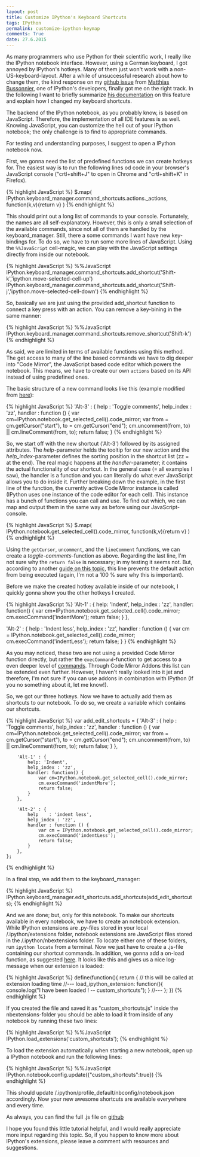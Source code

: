 ```yaml
---
layout: post
title: Customize IPython's Keyboard Shortcuts
tags: IPython
permalink: customize-ipython-keymap
comments: True
date: 27.6.2015
---
```


As many programmers who use Python for their scientific work, I really like the IPython notebook interface. However, using a German keyboard, I got annoyed by IPython's hotkeys. Many of them just won't work with a non-US-keyboard-layout. After a while of unsuccessful research about how to change them, the kind response on my [github issue](https://github.com/ipython/ipython/issues/8586) from [Matthias Bussonnier](https://github.com/Carreau), one of IPython's developers, finally got me on the right track. In the following I want to briefly summarize [his documentation](http://carreau.gitbooks.io/jupyter-book/content/keyboardshortcut.html) on this feature and explain how I changed my keyboard shortcuts.

The backend of the IPython notebook, as you probably know, is based on JavaScript. Therefore, the implementation of all IDE features is as well. Knowing JavaScript, you can customize the hell out of your IPython notebook; the only challenge is to find to appropriate commands.

For testing and understanding purposes, I suggest to open a IPython notebook now.

First, we gonna need the list of predefined functions we can create hotkeys for. The easiest way is to run the following lines od code in your browser's JavaScript console ("crtl+shift+J" to open in Chrome and "crtl+shift+K" in Firefox).

{% highlight JavaScript %}
$.map(
     IPython.keyboard_manager.command_shortcuts.actions.\_actions,
     function(k,v){return v}
     )
{% endhighlight %}

This should print out a long list of commands to your console. Fortunately, the names are all self-explanatory. However, this is only a small selection of the available commands, since not all of them are handled by the keyboard_manager. Still, there a some commands I want have new key-bindings for.
To do so, we have to run some more lines of JavaScript. Using the ``%%JavaScript`` cell-magic, we can play with the JavaScript settings directly from inside our notebook.

{% highlight JavaScript %}
%%JavaScript
IPython.keyboard_manager.command_shortcuts.add_shortcut('Shift-k','ipython.move-selected-cell-up')
IPython.keyboard_manager.command_shortcuts.add_shortcut('Shift-j','ipython.move-selected-cell-down')
{% endhighlight %}

So, basically we are just using the provided add_shortcut function to connect a key press with an action.
You can remove a key-bining in the same manner:

{% highlight JavaScript %}
%%JavaScript
IPython.keyboard_manager.command_shortcuts.remove_shortcut('Shift-k')
{% endhighlight %}

As said, we are limited in terms of available functions using this method. The get access to many of the line based commands we have to dig deeper into "Code Mirror", the JavaScript based code editor which powers the notebook. This means, we have to create our own ``actions`` based on its API instead of using predefined ones.

The basic structure of a new command looks like this (example modified from [here](https://github.com/juhasch/IPython-notebook-extensions/blob/master/usability/comment-uncomment.js)):

{% highlight JavaScript %}
'Alt-3' : {
    help    : 'Toggle comments',
    help_index : 'zz',
    handler : function () {
        var cm=IPython.notebook.get_selected_cell().code_mirror;
        var from = cm.getCursor("start"), to = cm.getCursor("end");
        cm.uncomment(from, to) || cm.lineComment(from, to);
        return false;
    }
{% endhighlight %}

So, we start off with the new shortcut ('Alt-3') followed by its assigned attributes. The *help*-parameter helds the tooltip for our new action and the *help_index*-parameter defines the sorting position in the shortcut list (zz = at the end). The real magic happens at the *handler*-parameter; it contains the actual functionality of our shortcut. In the general case (= all examples I saw), the handler is a function and you can literally do what ever JavaScript allows you to do inside it.
Further breaking down the example, in the first line of the function, the currently active Code Mirror instance is called (IPython uses one instance of the code editor for each cell). This instance has a bunch of functions you can call and use. To find out which, we can map and output them in the same way as before using our JavaScript-console.

{% highlight JavaScript %}
$.map(
     IPython.notebook.get_selected_cell().code_mirror,
     function(k,v){return v}
     )
{% endhighlight %}

Using the ``getCursor``, ``uncomment``, and the ``lineComment`` functions, we can create a *toggle-comments*-function as above. Regarding the last line, I'm not sure why the ``return false`` is necessary; in my testing it seems not. But, according to another [guide on this topic](http://nbviewer.ipython.org/github/adrn/ipython/blob/2.x/examples/Notebook/User%20Interface.ipynb#Keyboard-shortcut-customization), this line prevents the default action from being executed (again, I'm not a 100 % sure why this is important).

Before we make the created hotkey available inside of our notebook, I quickly gonna show you the other hotkeys I created.

{% highlight JavaScript %}
'Alt-1' : {
    help: 'Indent',
    help_index : 'zz',
    handler: function() {
        var cm=IPython.notebook.get_selected_cell().code_mirror;
        cm.execCommand('indentMore');
        return false;
    }
},

'Alt-2' : {
    help    : 'Indent less',
    help_index : 'zz',
    handler : function () {
        var cm = IPython.notebook.get_selected_cell().code_mirror;
        cm.execCommand('indentLess');
        return false;
    }
}
{% endhighlight %}

As you may noticed, these two are not using a provided Code Mirror function directly, but rather the ``execCommand``-function to get access to a even deeper level of [commands](https://codemirror.net/doc/manual.html#commands). Through Code Mirror Addons this list can be extended even further. However, I haven't really looked into it jet and therefore, I'm not sure if you can use addons in combination with IPython (If you no something about it, let me know!).

So, we got our three hotkeys. Now we have to actually add them as shortcuts to our notebook. To do so, we create a variable which contains our shortcuts.

{% highlight JavaScript %}
var add_edit_shortcuts = {
        'Alt-3' : {
            help    : 'Toggle comments',
            help_index : 'zz',
            handler : function () {
                var cm=IPython.notebook.get_selected_cell().code_mirror;
                var from = cm.getCursor("start"), to = cm.getCursor("end");
                cm.uncomment(from, to) || cm.lineComment(from, to);
                return false;
            }
        },

        'Alt-1' : {
            help: 'Indent',
            help_index : 'zz',
            handler: function() {
                var cm=IPython.notebook.get_selected_cell().code_mirror;
                cm.execCommand('indentMore');
                return false;
            }
        },

        'Alt-2' : {
            help    : 'indent less',
            help_index : 'zz',
            handler : function () {
                var cm = IPython.notebook.get_selected_cell().code_mirror;
                cm.execCommand('indentLess');
                return false;
            }
        },
    };
{% endhighlight %}

In a final step, we add them to the keyboard_manager:

{% highlight JavaScript %}
IPython.keyboard_manager.edit_shortcuts.add_shortcuts(add_edit_shortcuts);
{% endhighlight %}

And we are done; but, only for this notebook. To make our shortcuts available ín every notebook, we have to create an notebook extension. While IPython extensions are .py-files stored in your local /.ipython/extensions folder, notebook extensions are JavaScript files stored in the /.ipython/nbextensions folder. To locate either one of these folders, run ``ipython locate`` from a terminal. Now we just have to create a .js-file containing our shortcut commands. In addition, we gonna add a on-load function, as suggested [here](http://carreau.gitbooks.io/jupyter-book/content/Jsextensions.html#). It looks like this and gives us a nice log-message when our extension is loaded:

{% highlight JavaScript %}
define(function(){
  return {
    // this will be called at extension loading time
    //---
    load_ipython_extension: function(){
        console.log("I have been loaded ! -- custom_shortcuts");
    }
    //---
  };
})
{% endhighlight %}

If you created the file and saved it as "custom_shortcuts.js" inside the nbextensions-folder you should be able to load it from inside of any notebook by running these two lines:

{% highlight JavaScript %}
%%JavaScript
IPython.load_extensions('custom_shortcuts');
{% endhighlight %}

To load the extension automatically when starting a new notebook, open up a IPython notebook and run the following lines:

{% highlight JavaScript %}
%%JavaScript
IPython.notebook.config.update({"custom_shortcuts":true})
{% endhighlight %}

This should update /.ipython/profile_default/nbconfig/notebook.json accordingly. Now your new awesome shortcuts are available everywhere and every time.

As always, you can find the full .js file on [github](https://github.com/AKuederle/IPython-custom-shortcuts/blob/master/custom_shortcuts.js)

I hope you found this little tutorial helpful, and I would really appreciate more input regarding this topic. So, if you happen to know more about IPython's extensions, please leave a comment with resources and suggestions.
